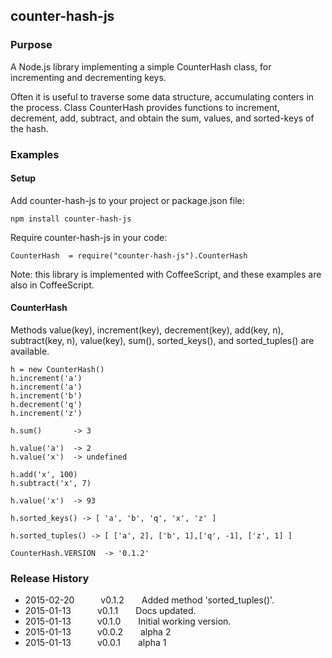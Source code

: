 ## counter-hash-js

### Purpose

A Node.js library implementing a simple CounterHash class, for incrementing and decrementing keys.

Often it is useful to traverse some data structure, accumulating conters in the process.
Class CounterHash provides functions to increment, decrement, add, subtract, and obtain 
the sum, values, and sorted-keys of the hash.

### Examples

#### Setup

Add counter-hash-js to your project or package.json file:
```
npm install counter-hash-js
```

Require counter-hash-js in your code:
```
CounterHash  = require("counter-hash-js").CounterHash
```

Note: this library is implemented with CoffeeScript, and these examples are also in CoffeeScript.

#### CounterHash

Methods value(key), increment(key), decrement(key), add(key, n), subtract(key, n), value(key),
sum(), sorted_keys(), and sorted_tuples() are available.


``` 
h = new CounterHash()
h.increment('a')
h.increment('a')
h.increment('b')
h.decrement('q')
h.increment('z')

h.sum()       -> 3

h.value('a')  -> 2
h.value('x')  -> undefined

h.add('x', 100)
h.subtract('x', 7)

h.value('x')  -> 93

h.sorted_keys() -> [ 'a', 'b', 'q', 'x', 'z' ]

h.sorted_tuples() -> [ ['a', 2], ['b', 1],['q', -1], ['z', 1] ]

CounterHash.VERSION  -> '0.1.2'
```

### Release History

* 2015-02-20   v0.1.2  Added method 'sorted_tuples()'.
* 2015-01-13   v0.1.1  Docs updated.
* 2015-01-13   v0.1.0  Initial working version.
* 2015-01-13   v0.0.2  alpha 2
* 2015-01-13   v0.0.1  alpha 1
